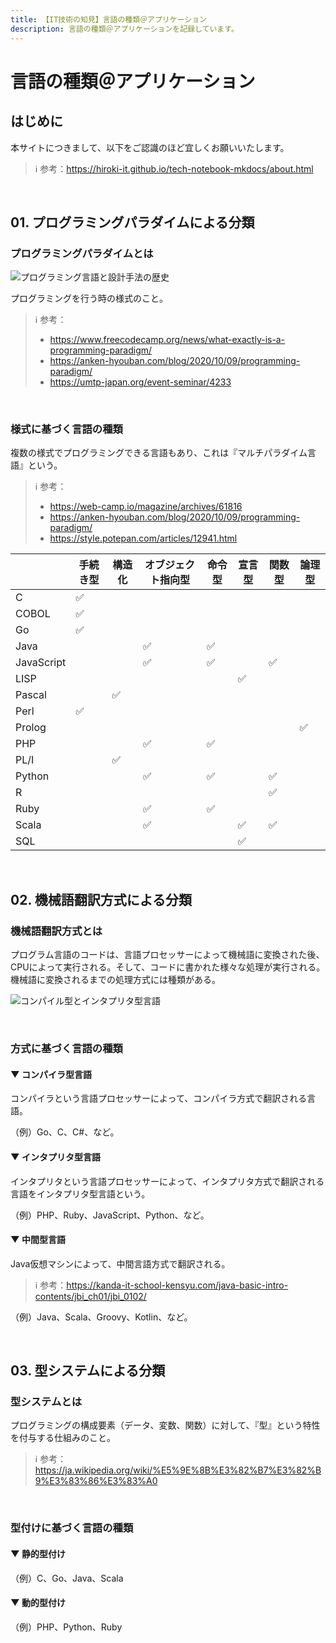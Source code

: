 ```yaml
---
title: 【IT技術の知見】言語の種類＠アプリケーション
description: 言語の種類＠アプリケーションを記録しています。
---
```


# 言語の種類＠アプリケーション

## はじめに

本サイトにつきまして、以下をご認識のほど宜しくお願いいたします。

> ℹ️ 参考：https://hiroki-it.github.io/tech-notebook-mkdocs/about.html

<br>

## 01. プログラミングパラダイムによる分類

### プログラミングパラダイムとは

![プログラミング言語と設計手法の歴史](https://raw.githubusercontent.com/hiroki-it/tech-notebook/master/images/プログラミング言語と設計手法の歴史.png)

プログラミングを行う時の様式のこと。

> ℹ️ 参考：
>
> - https://www.freecodecamp.org/news/what-exactly-is-a-programming-paradigm/
> - https://anken-hyouban.com/blog/2020/10/09/programming-paradigm/
> - https://umtp-japan.org/event-seminar/4233

<br>

### 様式に基づく言語の種類

複数の様式でプログラミングできる言語もあり、これは『マルチパラダイム言語』という。

> ℹ️ 参考：
>
> - https://web-camp.io/magazine/archives/61816
> - https://anken-hyouban.com/blog/2020/10/09/programming-paradigm/
> - https://style.potepan.com/articles/12941.html

|            | 手続き型 | 構造化 | オブジェクト指向型 | 命令型 | 宣言型 | 関数型 | 論理型 |
|------------|------|-----|-----------|-----|-----|-----|-----|
| C          | ✅    |     |           |     |     |     |     |
| COBOL      | ✅    |     |           |     |     |     |     |
| Go         | ✅    |     |           |     |     |     |     |
| Java       |      |     | ✅         | ✅   |     |     |     |
| JavaScript |      |     | ✅         | ✅   |     | ✅   |     |
| LISP       |      |     |           |     | ✅   |     |     |
| Pascal     |      | ✅   |           |     |     |     |     |
| Perl       | ✅    |     |           |     |     |     |     |
| Prolog     |      |     |           |     |     |     | ✅   |
| PHP        |      |     | ✅         | ✅   |     |     |     |
| PL/I       |      | ✅   |           |     |     |     |     |
| Python     |      |     | ✅         | ✅   |     | ✅   |     |
| R          |      |     |           |     |     | ✅   |     |
| Ruby       |      |     | ✅         | ✅   |     |     |     |
| Scala      |      |     | ✅         |     | ✅   | ✅   |     |
| SQL        |      |     |           |     | ✅   |     |     |

<br>

## 02. 機械語翻訳方式による分類

### 機械語翻訳方式とは

プログラム言語のコードは、言語プロセッサーによって機械語に変換された後、CPUによって実行される。そして、コードに書かれた様々な処理が実行される。機械語に変換されるまでの処理方式には種類がある。

![コンパイル型とインタプリタ型言語](https://raw.githubusercontent.com/hiroki-it/tech-notebook/master/images/コンパイル型とインタプリタ型言語.jpg)

<br>

### 方式に基づく言語の種類

#### ▼ コンパイラ型言語

コンパイラという言語プロセッサーによって、コンパイラ方式で翻訳される言語。

（例）Go、C、C#、など。

#### ▼ インタプリタ型言語

インタプリタという言語プロセッサーによって、インタプリタ方式で翻訳される言語をインタプリタ型言語という。

（例）PHP、Ruby、JavaScript、Python、など。

#### ▼ 中間型言語

Java仮想マシンによって、中間言語方式で翻訳される。

> ℹ️ 参考：https://kanda-it-school-kensyu.com/java-basic-intro-contents/jbi_ch01/jbi_0102/

（例）Java、Scala、Groovy、Kotlin、など。

<br>

## 03. 型システムによる分類

### 型システムとは

プログラミングの構成要素（データ、変数、関数）に対して、『型』という特性を付与する仕組みのこと。

> ℹ️ 参考：https://ja.wikipedia.org/wiki/%E5%9E%8B%E3%82%B7%E3%82%B9%E3%83%86%E3%83%A0

<br>

### 型付けに基づく言語の種類

#### ▼ 静的型付け

（例）C、Go、Java、Scala

#### ▼ 動的型付け

（例）PHP、Python、Ruby

<br>



